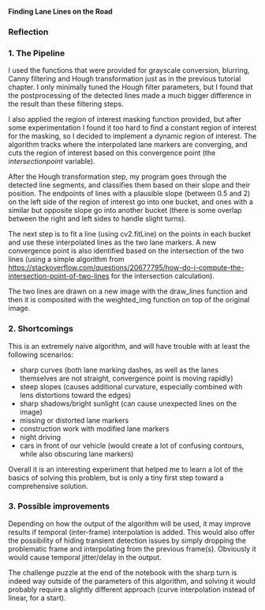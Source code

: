 **Finding Lane Lines on the Road**

### Reflection

### 1. The Pipeline
I used the functions that were provided for grayscale conversion, blurring, Canny filtering and Hough transformation just as in the previous tutorial chapter. I only minimally tuned the Hough filter parameters, but I found that the postprocessing of the detected lines made a much bigger difference in the result than these filtering steps.

I also applied the region of interest masking function provided, but after some experimentation I found it too hard to find a constant region of interest for the masking, so I decided to implement a dynamic region of interest. The algorithm tracks where the interpolated lane markers are converging, and cuts the region of interest based on this convergence point (the _intersectionpoint_ variable).

After the Hough transformation step, my program goes through the detected line segments, and classifies them based on their slope and their position. The endpoints of lines with a plausible slope (between 0.5 and 2) on the left side of the region of interest go into one bucket, and ones with a similar but opposite slope go into another bucket (there is some overlap between the right and left sides to handle slight turns).

The next step is to fit a line (using cv2.fitLine) on the points in each bucket and use these interpolated lines as the two lane markers. A new convergence point is also identified based on the intersection of the two lines (using a simple algorithm from https://stackoverflow.com/questions/20677795/how-do-i-compute-the-intersection-point-of-two-lines for the intersection calculation).

The two lines are drawn on a new image with the draw_lines function and then it is composited with the weighted_img function on top of the original image.




### 2. Shortcomings

This is an extremely naive algorithm, and will have trouble with at least the following scenarios:
- sharp curves (both lane marking dashes, as well as the lanes themselves are not straight, convergence point is moving rapidly)
- steep slopes (causes additional curvature, especially combined with lens distortions toward the edges)
- sharp shadows/bright sunlight (can cause unexpected lines on the image)
- missing or distorted lane markers
- construction work with modified lane markers
- night driving
- cars in front of our vehicle (would create a lot of confusing contours, while also obscuring lane markers)

Overall it is an interesting experiment that helped me to learn a lot of the basics of solving this problem, but is only a tiny first step toward a comprehensive solution.


### 3. Possible improvements

Depending on how the output of the algorithm will be used, it may improve results if temporal (inter-frame) interpolation is added. This would also offer the possibility of hiding transient detection issues by simply dropping the problematic frame and interpolating from the previous frame(s). Obviously it would cause temporal jitter/delay in the output.

The challenge puzzle at the end of the notebook with the sharp turn is indeed way outside of the parameters of this algorithm, and solving it would probably require a slightly different approach (curve interpolation instead of linear, for a start).
